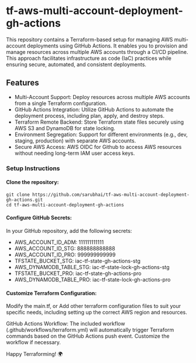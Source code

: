 # tf-aws-multi-account-deployment-gh-actions
This repository contains a Terraform-based setup for managing AWS multi-account deployments using GitHub Actions. It enables you to provision and manage resources across multiple AWS accounts through a CI/CD pipeline. This approach facilitates infrastructure as code (IaC) practices while ensuring secure, automated, and consistent deployments.

## Features
- Multi-Account Support: Deploy resources across multiple AWS accounts from a single Terraform configuration.
- GitHub Actions Integration: Utilize GitHub Actions to automate the deployment process, including plan, apply, and destroy steps.
- Terraform Remote Backend: Store Terraform state files securely using AWS S3 and DynamoDB for state locking.
- Environment Segregation: Support for different environments (e.g., dev, staging, production) with separate AWS accounts.
- Secure AWS Access: AWS OIDC for Github to access AWS resources without needing long-term IAM user access keys.


### Setup Instructions

#### Clone the repository:

```
git clone https://github.com/sarubhai/tf-aws-multi-account-deployment-gh-actions.git
cd tf-aws-multi-account-deployment-gh-actions
```

#### Configure GitHub Secrets: 
In your GitHub repository, add the following secrets:

- AWS_ACCOUNT_ID_ADM: 111111111111
- AWS_ACCOUNT_ID_STG: 888888888888
- AWS_ACCOUNT_ID_PRO: 999999999999
- TFSTATE_BUCKET_STG: iac-tf-state-gh-actions-stg
- AWS_DYNAMODB_TABLE_STG: iac-tf-state-lock-gh-actions-stg
- TFSTATE_BUCKET_PRO: iac-tf-state-gh-actions-pro
- AWS_DYNAMODB_TABLE_PRO: iac-tf-state-lock-gh-actions-pro

#### Customize Terraform Configuration:
Modify the main.tf, or Add other terraform configuration files to suit your specific needs, including setting up the correct AWS region and resources.

GitHub Actions Workflow: The included workflow (.github/workflows/terraform.yml) will automatically trigger Terraform commands based on the GitHub Actions push event. Customize the workflow if necessary.

Happy Terraforming! 🌍
